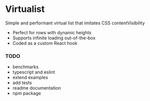# Virtualist

Simple and performant virtual list that imitates CSS contentVisibility

- Perfect for rows with dynamic heights
- Supports infinite loading out-of-the-box
- Coded as a custom React hook

### TODO

- benchmarks
- typescript and eslint
- extend examples
- add tests
- readme documentation
- npm package
